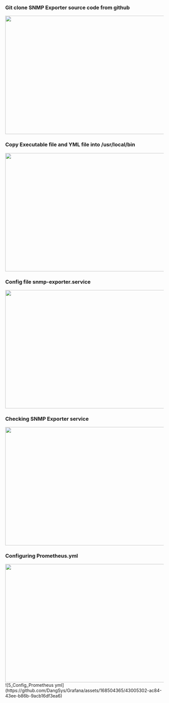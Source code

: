 <h3>Git clone SNMP Exporter source code from github</h3>
<img src=https://github.com/DangSys/Grafana/assets/168504365/98228b67-c56f-4ea9-9f0d-91819756b76c" width=700, height=375/>

<h3>Copy Executable file and YML file into /usr/local/bin </h3>
<img src="https://github.com/DangSys/Grafana/assets/168504365/66404aa0-dabe-4e68-9fc0-968aed4f4256" width=700, height=375/>

<h3>Config file snmp-exporter.service</h3>
<img src="https://github.com/DangSys/Grafana/assets/168504365/8869bc60-ce4c-40c2-952e-45879f4ee9cb" width=700, height=375/>

<h3>Checking SNMP Exporter service</h3>
<img src="https://github.com/DangSys/Grafana/assets/168504365/a74756a6-5a84-4b45-ae33-162514f1e5b9" width=700, height=375 />

<h3>Configuring Prometheus.yml</h3>
<img src="https://github.com/DangSys/Grafana/assets/168504365/43005302-ac84-43ee-b86b-9acb16df3ea6" width=700, height=375 />
![5_Config_Prometheus yml](https://github.com/DangSys/Grafana/assets/168504365/43005302-ac84-43ee-b86b-9acb16df3ea6)





